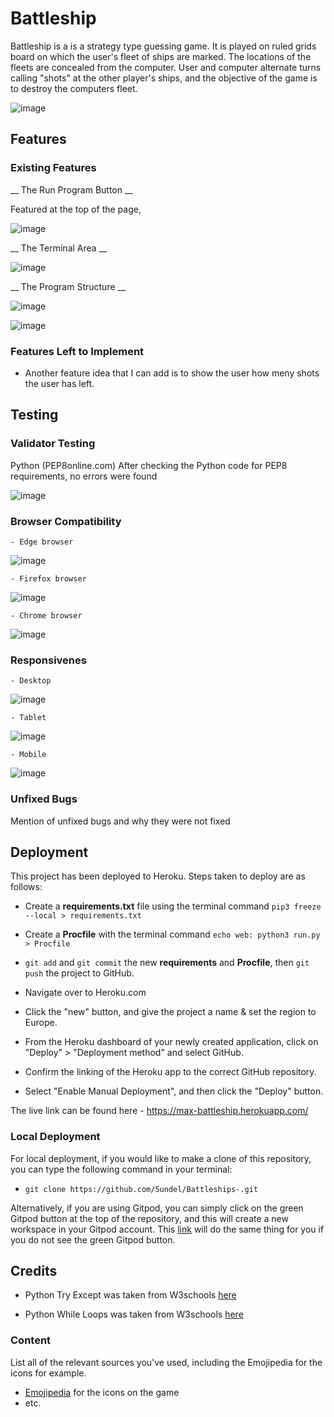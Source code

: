 # Battleship 

Battleship is a is a strategy type guessing game. It is played on ruled grids board on which the user's fleet of ships are marked. The locations of the fleets are concealed from the computer. User and computer alternate turns calling "shots" at the other player's ships, and the objective of the game is to destroy the computers fleet.

![image](doc/screens.png)

## Features 

### Existing Features

__ The Run Program Button  __

Featured at the top of the page, 

![image](doc/run-game-button.png)

__ The Terminal Area  __


![image](doc/heroku-run.png)

__ The Program Structure __

![image](doc/battleship.png)

![image](doc/game-marker.png)

### Features Left to Implement

- Another feature idea that I can add is to show the user how meny shots the user has left.

## Testing 

### Validator Testing 

Python (PEP8online.com)
After checking the Python code for PEP8 requirements, no errors were found

![image](doc/pep8online-vali.png)

### Browser Compatibility
    - Edge browser

![image](doc/edge.png)

    - Firefox browser

![image](doc/firefox.png)

    - Chrome browser

![image](doc/chrome.png)


### Responsivenes

    - Desktop
![image](doc/firefox.png)

    - Tablet
![image](doc/tablet.png)

    - Mobile
![image](doc/mobile.jpg)


### Unfixed Bugs

Mention of unfixed bugs and why they were not fixed 

## Deployment

This project has been deployed to Heroku.
Steps taken to deploy are as follows:

- Create a **requirements.txt** file using the terminal command `pip3 freeze --local > requirements.txt`
- Create a **Procfile** with the terminal command `echo web: python3 run.py > Procfile`
- `git add` and `git commit` the new **requirements** and **Procfile**, then `git push` the project to GitHub.

- Navigate over to Heroku.com
- Click the "new" button, and give the project a name & set the region to Europe.
- From the Heroku dashboard of your newly created application, click on "Deploy" > "Deployment method" and select GitHub.
- Confirm the linking of the Heroku app to the correct GitHub repository.
- Select "Enable Manual Deployment", and then click the "Deploy" button.

The live link can be found here - https://max-battleship.herokuapp.com/

### Local Deployment

For local deployment, if you would like to make a clone of this repository, you can type the following command in your terminal:
- `git clone https://github.com/5undel/Battleships-.git`

Alternatively, if you are using Gitpod, you can simply click on the green Gitpod button at the top of the repository, and this will create a new workspace in your Gitpod account.
This [link](https://gitpod.io/#https://github.com/5undel/Battleships-) will do the same thing for you if you do not see the green Gitpod button.

## Credits 

- Python Try Except was taken from W3schools [here](https://www.w3schools.com/python/python_try_except.asp)

- Python While Loops was taken from W3schools [here](https://www.w3schools.com/python/python_while_loops.asp)

### Content 

List all of the relevant sources you've used, including the Emojipedia for the icons for example.
- [Emojipedia](https://emojipedia.org/) for the icons on the game
- etc.
